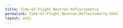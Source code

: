 ```yaml
---
title: Time-of-Flight Neutron Reflectometry
permalink: Time-of-Flight_Neutron_Reflectometry.html
layout: wiki
---
```


<nxformat file="NXtofnref.xml" tree="yes"></nxformat>
